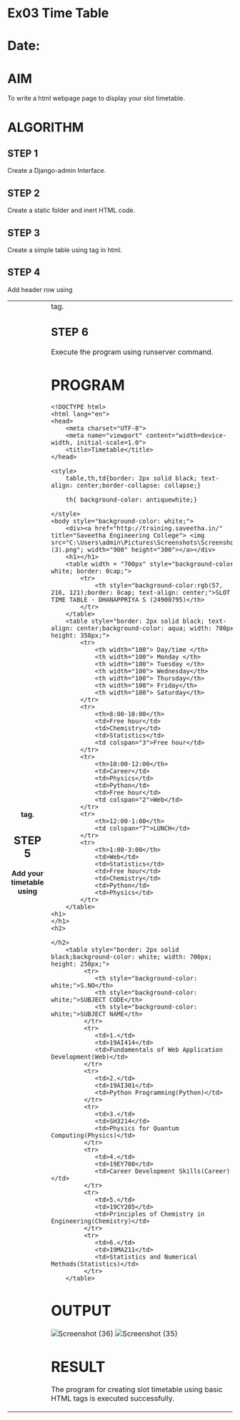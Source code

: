 # Ex03 Time Table
# Date:
# AIM
To write a html webpage page to display your slot timetable.

# ALGORITHM
## STEP 1
Create a Django-admin Interface.

## STEP 2
Create a static folder and inert HTML code.

## STEP 3
Create a simple table using <table> tag in html.

## STEP 4
Add header row using <th> tag.

## STEP 5
Add your timetable using <td> tag.

## STEP 6
Execute the program using runserver command.

# PROGRAM
```
<!DOCTYPE html>
<html lang="en">
<head>
    <meta charset="UTF-8">
    <meta name="viewport" content="width=device-width, initial-scale=1.0">
    <title>Timetable</title>
</head>
 
<style>
    table,th,td{border: 2px solid black; text-align: center;border-collapse: collapse;}
    
    th{ background-color: antiquewhite;}
    
</style>    
<body style="background-color: white;">
    <div><a href="http://training.saveetha.in/" title="Saveetha Engineering College"> <img src="C:\Users\admin\Pictures\Screenshots\Screenshot (3).png"; width="900" height="300"></a></div>
    <h1></h1>
    <table width = "700px" style="background-color: white; border: 0cap;">
        <tr>
            <th style="background-color:rgb(57, 216, 121);border: 0cap; text-align: center;">SLOT TIME TABLE - DHANAPPRIYA S (24900795)</th>
        </tr>  
    </table> 
    <table style="border: 2px solid black; text-align: center;background-color: aqua; width: 700px; height: 350px;">
        <tr>
            <th width="100"> Day/time </th>
            <th width="100"> Monday </th>
            <th width="100"> Tuesday </th>
            <th width="100"> Wednesday</th>
            <th width="100"> Thursday</th>
            <th width="100"> Friday</th>
            <th width="100"> Saturday</th>
        </tr>
        <tr>
            <th>8:00-10:00</th>
            <td>Free hour</td>
            <td>Chemistry</td>
            <td>Statistics</td>
            <td colspan="3">Free hour</td>
        </tr>
        <tr>
            <th>10:00-12:00</th>
            <td>Career</td>
            <td>Physics</td>
            <td>Python</td>
            <td>Free hour</td>
            <td colspan="2">Web</td>
        </tr>
        <tr>
            <th>12:00-1:00</th>
            <td colspan="7">LUNCH</td>
        </tr>
        <tr>
            <th>1:00-3:00</th>
            <td>Web</td>
            <td>Statistics</td>
            <td>Free hour</td>
            <td>Chemistry</td>
            <td>Python</td>
            <td>Physics</td>
        </tr>
    </table>
<h1>
</h1>
<h2>
    
</h2>
    <table style="border: 2px solid black;background-color: white; width: 700px; height: 250px;">
         <tr>
            <th style="background-color: white;">S.NO</th>
            <th style="background-color: white;">SUBJECT CODE</th>
            <th style="background-color: white;">SUBJECT NAME</th>
         </tr>
         <tr> 
            <td>1.</td>
            <td>19AI414</td>
            <td>Fundamentals of Web Application Development(Web)</td>
         </tr>
         <tr>
            <td>2.</td>
            <td>19AI301</td>
            <td>Python Programming(Python)</td>
         </tr>
         <tr>
            <td>3.</td>
            <td>SH3214</td>
            <td>Physics for Quantum Computing(Physics)</td>
         </tr>
         <tr>
            <td>4.</td>
            <td>19EY708</td>
            <td>Career Development Skills(Career)</td>
         </tr>
         <tr>
            <td>5.</td>
            <td>19CY205</td>
            <td>Principles of Chemistry in Engineering(Chemistry)</td>
         </tr>
         <tr>
            <td>6.</td>
            <td>19MA211</td>
            <td>Statistics and Numerical Methods(Statistics)</td>
         </tr>
    </table>
```
# OUTPUT
![Screenshot (36)](https://github.com/user-attachments/assets/a22423be-ab0d-4fe2-b515-5a9106328c62)
![Screenshot (35)](https://github.com/user-attachments/assets/91f873ba-c25a-4547-aac7-1233255c4cb8)

# RESULT
The program for creating slot timetable using basic HTML tags is executed successfully.
